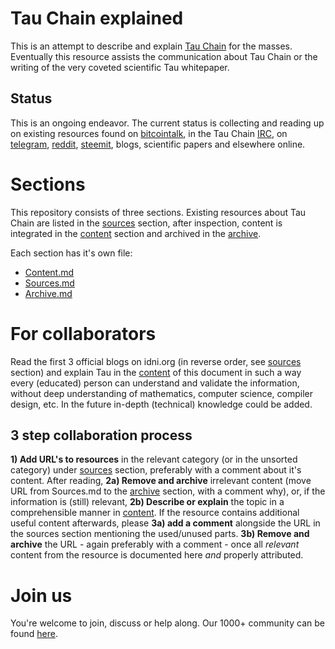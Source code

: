 # Tau Chain explained
This is an attempt to describe and explain [Tau Chain](https://github.com/IDNI/) for the masses. Eventually this resource assists the communication about Tau Chain or the writing of the very coveted scientific Tau whitepaper.
## Status
This is an ongoing endeavor. The current status is collecting and reading up on existing resources found on [bitcointalk](https://bitcointalk.org/index.php?topic=950309.0), in the Tau Chain [IRC](https://webchat.freenode.net/?channels=##idni), on [telegram](https://t.me/tauchain), [reddit](https://www.reddit.com/r/tauchain/), [steemit](https://steemit.com/created/tauchain), blogs, scientific papers and elsewhere online.

# Sections
This repository consists of three sections. Existing resources about Tau Chain are listed in the [sources](Sources.md) section, after inspection, content is integrated in the [content](Content.md) section and archived in the [archive](Archive.md).

Each section has it's own file:
* [Content.md](Content.md)
* [Sources.md](Sources.md)
* [Archive.md](Archive.md)

# For collaborators
Read the first 3 official blogs on idni.org (in reverse order, see [sources](Sources.md) section) and explain Tau in the [content](Content.md) of this document in such a way every (educated) person can understand and validate the information, without deep understanding of mathematics, computer science, compiler design, etc. In the future in-depth (technical) knowledge could be added.
## 3 step collaboration process
**1) Add URL's to resources** in the relevant category (or in the unsorted category) under [sources](Sources.md) section, preferably with a comment about it's content. After reading, **2a) Remove and archive** irrelevant content (move URL from Sources.md to the [archive](Archive.md) section, with a comment why), or, if the information is (still) relevant,  **2b) Describe or explain** the topic in a comprehensible manner in [content](Content.md). If the resource contains additional useful content afterwards, please **3a) add a comment** alongside the URL in the sources section mentioning the used/unused parts. **3b) Remove and archive** the URL - again preferably with a comment - once all *relevant* content from the resource is documented here *and* properly attributed.

# Join us
You're welcome to join, discuss or help along. Our 1000+ community can be found [here](https://t.me/tauchain).

